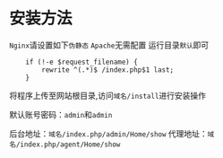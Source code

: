 # 安装方法

`Nginx`请设置如下`伪静态` `Apache`无需配置 运行目录`默认`即可
```
    if (!-e $request_filename) {
        rewrite ^(.*)$ /index.php$1 last;
    }
```

将程序上传至网站根目录,访问`域名/install`进行安装操作

默认账号密码：`admin`和`admin`

后台地址：`域名/index.php/admin/Home/show`
代理地址：`域名/index.php/agent/Home/show`
